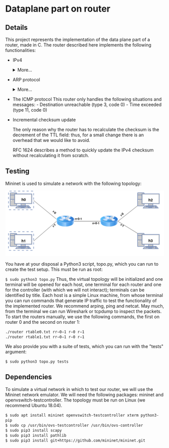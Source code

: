 # Dataplane part on router

## Details
This project represents the implementation of the data plane part of a router, made in C. The router described here implements the following functionalities:
-  IPv4

	<details>
		<summary>More...</summary>
		
		- Checking own packets
		- Checksum verification
		- TTL check and update
		- Lookup in the routing table (not linearly)
		- Update checksum
		- L2 address rewriting
		- Sending a packet on the appropriate interface.
	</details>

- ARP protocol
	<details>
		<summary>More...</summary>
		
		- Search cache
		- Save package for later
		- ARP request generation
		- Parse ARP reply
	</details>

- The ICMP protocol
	This router only handles the following situations and messages:
		- Destination unreachable (type 3, code 0)
		- Time exceeded (type 11, code 0)
- Incremental checksum update

	The only reason why the router has to recalculate the checksum is the decrement of the TTL field: thus, for a small change there is an overhead that we would like to avoid. 

	RFC 1624 describes a method to quickly update the IPv4 checksum without recalculating it from scratch.

## Testing 
Mininet is used to simulate a network with the following topology:

![](topo.png)

You have at your disposal a Python3 script, topo.py, which you can run to create the test setup. This must be run as root:

```$ sudo python3 topo.py```
Thus, the virtual topology will be initialized and one terminal will be opened for each host, one terminal for each router and one for the controller (with which we will not interact); terminals can
be identified by title. 
Each host is a simple Linux machine, from whose terminal you can run commands that generate IP traffic to test the functionality of the implemented router. We recommend arping, ping and netcat. May much, from the terminal we can run Wireshark or tcpdump to inspect the packets.
To start the routers manually, we use the following commands, the first on router 0 and the second on router 1:
```
./router rtable0.txt rr−0−1 r−0 r−1 
./router rtable1.txt rr−0−1 r−0 r−1
```
We also provide you with a suite of tests, which you can run with the "tests" argument:
```
$ sudo python3 topo.py tests
```
## Dependencies 
To simulate a virtual network in which to test our router, we will use the Mininet network emulator. We will need the following packages: mininet and openvswitch-testcontroller. The topology must be run on Linux (we recommend Ubuntu 18.04).
```
$ sudo apt install mininet openvswitch-testcontroller xterm python3-pip
$ sudo cp /usr/bin/ovs-testcontroller /usr/bin/ovs-controller
$ sudo pip3 install scapy
$ sudo pip3 install pathlib
$ sudo pip3 install git+https://github.com/mininet/mininet.git
```